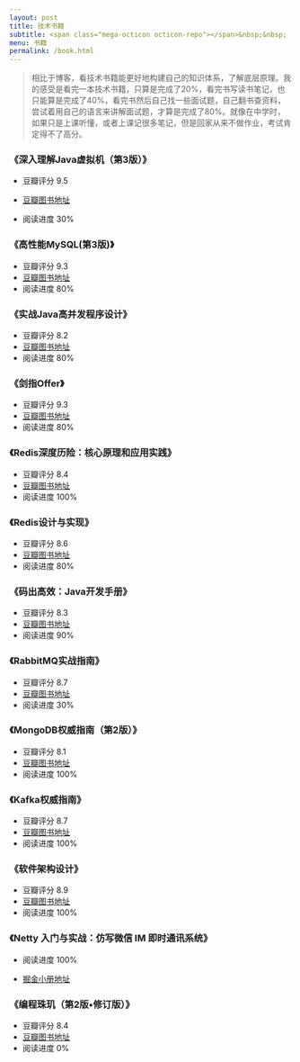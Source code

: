 ```yaml
---
layout: post
title: 技术书籍
subtitle: <span class="mega-octicon octicon-repo"></span>&nbsp;&nbsp; 
menu: 书籍
permalink: /book.html
---
```

> 相比于博客，看技术书籍能更好地构建自己的知识体系，了解底层原理。我的感受是看完一本技术书籍，只算是完成了20%，看完书写读书笔记，也只能算是完成了40%，看完书然后自己找一些面试题，自己翻书查资料，尝试着用自己的语言来讲解面试题，才算是完成了80%。就像在中学时，如果只是上课听懂，或者上课记很多笔记，但是回家从来不做作业，考试肯定得不了高分。

### 《深入理解Java虚拟机（第3版）》

- 豆瓣评分  9.5

- [豆瓣图书地址](https://book.douban.com/subject/34907497/)  
- 阅读进度 30%

### 《高性能MySQL(第3版)》

- 豆瓣评分 9.3
- [豆瓣图书地址](https://book.douban.com/subject/23008813/)
- 阅读进度 80%

### 《实战Java高并发程序设计》

- 豆瓣评分 8.2
- [豆瓣图书地址](https://book.douban.com/subject/26663605/)
- 阅读进度 80%

### 《剑指Offer》

- 豆瓣评分 9.3
- [豆瓣图书地址](https://book.douban.com/subject/25910559/)
- 阅读进度 80%

### 《Redis深度历险：核心原理和应用实践》

- 豆瓣评分 8.4
- [豆瓣图书地址](https://book.douban.com/subject/30386804/)
- 阅读进度 100%

### 《Redis设计与实现》

- 豆瓣评分 8.6
- [豆瓣图书地址](https://book.douban.com/subject/25900156/)
- 阅读进度 80%

### 《码出高效：Java开发手册》

- 豆瓣评分 8.3
- [豆瓣图书地址](https://book.douban.com/subject/30333948/)
- 阅读进度 90%

### 《RabbitMQ实战指南》

- 豆瓣评分 8.7
- [豆瓣图书地址](https://book.douban.com/subject/27591386/)
- 阅读进度 30%

### 《MongoDB权威指南（第2版）》

- 豆瓣评分 8.1
- [豆瓣图书地址](https://book.douban.com/subject/25798102/)
- 阅读进度 100%

### 《Kafka权威指南》

- 豆瓣评分 8.7
- [豆瓣图书地址](https://book.douban.com/subject/27665114/)
- 阅读进度 100%

### 《软件架构设计》

- 豆瓣评分 8.9
- [豆瓣图书地址](https://book.douban.com/subject/30443578/)
- 阅读进度 100%

### 《Netty 入门与实战：仿写微信 IM 即时通讯系统》

- 阅读进度 100%

- [掘金小册地址](https://juejin.cn/book/6844733738119593991)

### 《编程珠玑（第2版•修订版）》

- 豆瓣评分 8.4
- [豆瓣图书地址](https://book.douban.com/subject/26302533/)
- 阅读进度 0%
